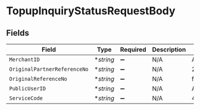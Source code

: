 # TopupInquiryStatusRequestBody


## Fields

| Field                            | Type                             | Required                         | Description                      | Example                          |
| -------------------------------- | -------------------------------- | -------------------------------- | -------------------------------- | -------------------------------- |
| `MerchantID`                     | **string*                        | :heavy_minus_sign:               | N/A                              | AYOPOP                           |
| `OriginalPartnerReferenceNo`     | **string*                        | :heavy_minus_sign:               | N/A                              | 20230630A00000000000000000000205 |
| `OriginalReferenceNo`            | **string*                        | :heavy_minus_sign:               | N/A                              | f51dd569fee44cd8943358db0ab94dab |
| `PublicUserID`                   | **string*                        | :heavy_minus_sign:               | N/A                              | AYOPOP-285FWN8WD                 |
| `ServiceCode`                    | **string*                        | :heavy_minus_sign:               | N/A                              | 43                               |